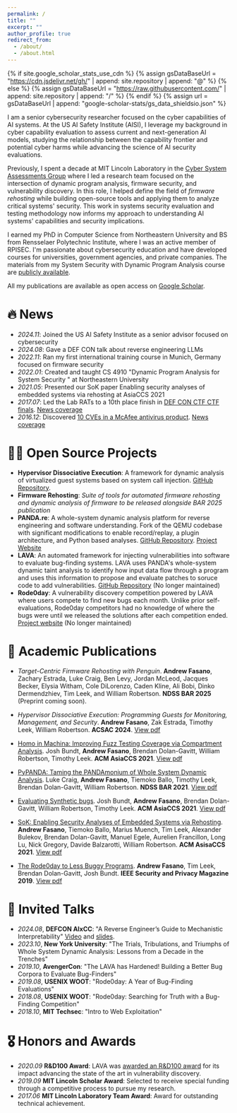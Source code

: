 ```yaml
---
permalink: /
title: ""
excerpt: ""
author_profile: true
redirect_from: 
  - /about/
  - /about.html
---
```


{% if site.google_scholar_stats_use_cdn %}
{% assign gsDataBaseUrl = "https://cdn.jsdelivr.net/gh/" | append: site.repository | append: "@" %}
{% else %}
{% assign gsDataBaseUrl = "https://raw.githubusercontent.com/" | append: site.repository | append: "/" %}
{% endif %}
{% assign url = gsDataBaseUrl | append: "google-scholar-stats/gs_data_shieldsio.json" %}

<span class='anchor' id='about-me'></span>

I am a senior cybersecurity researcher focused on the cyber capabilities of AI systems. At the US AI Safety Institute (AISI), I leverage my background in cyber capability evaluation to assess current and next-generation AI models, studying the relationship between the capability frontier and potential cyber harms while advancing the science of AI security evaluations.

Previously, I spent a decade at MIT Lincoln Laboratory in the [Cyber System Assessments Group](https://www.ll.mit.edu/r-d/cyber-security-and-information-sciences/cyber-system-assessments) where I led a research team focused on the intersection of dynamic program analysis, firmware security, and vulnerability discovery. In this role, I helped define the field of _firmware rehosting_ while building open-source tools and applying them to analyze critical systems' security. This work in systems security evaluation and testing methodology now informs my approach to understanding AI systems' capabilities and security implications.

I earned my PhD in Computer Science from Northeastern University and BS from Rensselaer Polytechnic Institute, where I was an active member of RPISEC. I'm passionate about cybersecurity education and have developed courses for universities, government agencies, and private companies. The materials from my System Security with Dynamic Program Analysis course are <a href="https://github.com/andrewFasano/dpa" target="_blank">publicly available</a>.

All my publications are available as open access on <a href='https://scholar.google.com/citations?user=Y9XVfSIAAAAJ'>Google Scholar</a>.


# 🔥 News
- *2024.11*: Joined the US AI Safety Institute as a senior advisor focused on cybersecurity
- *2024.08*: Gave a DEF CON talk about reverse engineering LLMs
- *2022.11*: Ran my first international training course in Munich, Germany focused on firmware security
- *2022.01*: Created and taught <emph>CS 4910</emph> &quot;Dynamic Program Analysis for System Security &quot; at Northeastern University
- *2021.05*: Presented our SoK paper <emph>Enabling security analyses of embedded systems via rehosting</emph> at AsiaCCS 2021
- *2017.07*: Led the Lab RATs to a 10th place finish in <a href="https://www.defcon.org/html/links/dc-ctf.html" target="_blank">DEF CON CTF CTF finals</a>. <a href="https://news.mit.edu/2017/mit-team-lincoln-laboratory-scores-big-at-def-con-hacking-competition-0918" target="_blank">News coverage</a>
- *2016.12*: Discovered <a href="https://nation.state.actor">10 CVEs in a McAfee antivirus product</a>. <a href="https://www.theregister.com/2016/12/13/boffin_dishes_10_mcafee_enterprise_bugs_for_chained_rce_root_death/" target="_blank">News coverage</a>

# 🧑‍💻 Open Source Projects
- **Hypervisor Dissociative Execution**: A framework for dynamic analysis of virtualized guest systems based on system call injection. [GitHub Repository](http://github.com/andrewFasano/hyde).
- **Firmware Rehosting**: _Suite of tools for automated firmware rehosting and dynamic analysis of firmware to be released alongside BAR 2025 publication_
- **PANDA.re**: A whole-system dynamic analysis platform for reverse engineering and software understanding. Fork of the QEMU codebase with significant modifications to enable record/replay, a plugin architecture, and Python based analyses. [GitHub Repository](https://github.com/panda-re/panda). [Project Website](https://panda.re)
- **LAVA**: An automated framework for injecting vulnerabilities into software to evaluate bug-finding systems. LAVA uses PANDA's whole-system dynamic taint analysis to identify how input data flow through a program and uses this information to propose and evaluate patches to soruce code to add vulnerabilities. [GitHub Repository](https://github.com/panda-re/lava) (No longer maintained)
- **Rode0day**: A vulnerability discovery competition powered by LAVA where users compete to find new bugs each month. Unlike prior self-evaluations, Rode0day competitors had no knowledge of where the bugs were until we released the solutions after each competition ended. [Project website](https://rode0day.mit.edu) (No longer maintained)

# 📝 Academic Publications 
- _Target-Centric Firmware Rehosting with Penguin_. **Andrew Fasano**, Zachary Estrada, Luke Craig, Ben Levy, Jordan McLeod, Jacques Becker, Elysia Witham, Cole DiLorenzo, Caden Kline, Ali Bobi, Dinko Dermendzhiev, Tim Leek, and William Robertson. **NDSS BAR 2025** (Preprint coming soon).

- _Hypervisor Dissociative Execution: Programming Guests for Monitoring, Management, and Security_. **Andrew Fasano**, Zak Estrada, Timothy Leek, William Robertson. **ACSAC 2024**. [View pdf](https://andrewfasano.com/assets/files/hyde.pdf)

- [Homo in Machina: Improving Fuzz Testing Coverage via Compartment Analysis](https://scholar.google.com/citations?view_op=view_citation&hl=en&user=Y9XVfSIAAAAJ&citation_for_view=Y9XVfSIAAAAJ:YsMSGLbcyi4C). Josh Bundt, **Andrew Fasano**, Brendan Dolan-Gavitt, William Robertson, Timothy Leek. **ACM AsiaCCS 2021**. [View pdf](https://arxiv.org/pdf/2212.11162.pdf)

- [PyPANDA: Taming the PANDAmonium of Whole System Dynamic Analysis](https://scholar.google.com/citations?view_op=view_citation&hl=en&user=Y9XVfSIAAAAJ&citation_for_view=Y9XVfSIAAAAJ:zYLM7Y9cAGgC). Luke Craig, **Andrew Fasano**,  Tiemoko Ballo, Timothy Leek, Brendan Dolan-Gavitt, William Robertson. **NDSS BAR 2021**. [View pdf](https://www.ndss-symposium.org/wp-content/uploads/bar2021_23001_paper.pdf)

- [Evaluating Synthetic bugs](https://scholar.google.com/citations?view_op=view_citation&hl=en&user=Y9XVfSIAAAAJ&citation_for_view=Y9XVfSIAAAAJ:Tyk-4Ss8FVUC). Josh Bundt, **Andrew Fasano**, Brendan Dolan-Gavitt, William Robertson, Timothy Leek. **ACM AsiaCCS 2021**. [View pdf](https://dl.acm.org/doi/pdf/10.1145/3433210.3453096)

- [SoK: Enabling Security Analyses of Embedded Systems via Rehosting](https://scholar.google.com/citations?view_op=view_citation&hl=en&user=Y9XVfSIAAAAJ&citation_for_view=Y9XVfSIAAAAJ:IjCSPb-OGe4C).
**Andrew Fasano**, Tiemoko Ballo, Marius Muench, Tim Leek, Alexander Bulekov, Brendan Dolan-Gavitt, Manuel Egele, Aurelien Francillon, Long Lu, Nick Gregory, Davide Balzarotti, William Robertson. **ACM AsisaCCS 2021**. [View pdf](https://dspace.mit.edu/handle/1721.1/130505)

- [The Rode0day to Less Buggy Programs](https://scholar.google.com/citations?view_op=view_citation&hl=en&user=Y9XVfSIAAAAJ&citation_for_view=Y9XVfSIAAAAJ:2osOgNQ5qMEC). **Andrew Fasano**, Tim Leek, Brendan Dolan-Gavitt, Josh Bundt. **IEEE Security and Privacy Magazine 2019**. [View pdf](https://messlab.moyix.net/papers/rode0day_spmag19.pdf)

# 💬 Invited Talks
- *2024.08*, **DEFCON AIxCC**: "A Reverse Engineer’s Guide to Mechanistic Interpretability" [Video](https://vimeo.com/997479806) and [slides](https://nation.state.actor/2024/08/21/defcon.html).
- *2023.10*, **New York University**: "The Trials, Tribulations, and Triumphs of Whole System Dynamic Analysis: Lessons from a Decade in the Trenches"
- *2019.10*, **AvengerCon**: "The LAVA has Hardened! Building a Better Bug Corpora to Evaluate Bug-Finders"
- *2019.08*, **USENIX WOOT**: "Rode0day: A Year of Bug-Finding Evaluations"
- *2018.08*, **USENIX WOOT**: "Rode0day: Searching for Truth with a Bug-Finding Competition"
- *2018.10*, **MIT Techsec**: "Intro to Web Exploitation"

# 🎖 Honors and Awards
- *2020.09* **R&D100 Award**: LAVA was [awarded an R&D100 award](https://www.rdworldonline.com/rd-100-2020-winner/lava-large-scale-vulnerability-addition/) for its impact advancing the state of the art in vulnerability discovery.
- *2019.09* **MIT Lincoln Scholar Award**: Selected to receive special funding through a competitive process to pursue my research.
- *2017.06* **MIT Lincoln Laboratory Team Award**: Award for outstanding technical achievement.
